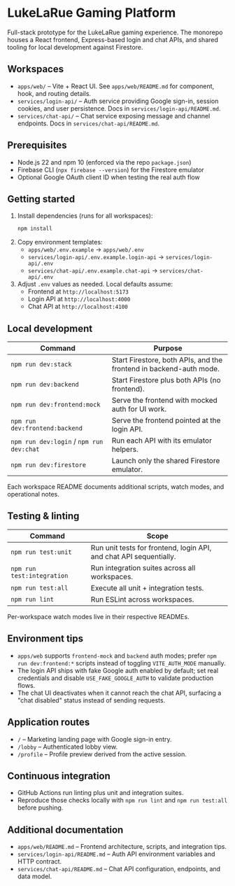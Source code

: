 # LukeLaRue Gaming Platform

Full-stack prototype for the LukeLaRue gaming experience. The monorepo houses a React frontend, Express-based login and chat APIs, and shared tooling for local development against Firestore.

## Workspaces

- `apps/web/` – Vite + React UI. See `apps/web/README.md` for component, hook, and routing details.
- `services/login-api/` – Auth service providing Google sign-in, session cookies, and user persistence. Docs in `services/login-api/README.md`.
- `services/chat-api/` – Chat service exposing message and channel endpoints. Docs in `services/chat-api/README.md`.

## Prerequisites

- Node.js 22 and npm 10 (enforced via the repo `package.json`)
- Firebase CLI (`npx firebase --version`) for the Firestore emulator
- Optional Google OAuth client ID when testing the real auth flow

## Getting started

1. Install dependencies (runs for all workspaces):
   ```bash
   npm install
   ```
2. Copy environment templates:
   - `apps/web/.env.example` → `apps/web/.env`
   - `services/login-api/.env.example.login-api` → `services/login-api/.env`
   - `services/chat-api/.env.example.chat-api` → `services/chat-api/.env`
3. Adjust `.env` values as needed. Local defaults assume:
   - Frontend at `http://localhost:5173`
   - Login API at `http://localhost:4000`
   - Chat API at `http://localhost:4100`

## Local development

| Command | Purpose |
| --- | --- |
| `npm run dev:stack` | Start Firestore, both APIs, and the frontend in backend-auth mode. |
| `npm run dev:backend` | Start Firestore plus both APIs (no frontend). |
| `npm run dev:frontend:mock` | Serve the frontend with mocked auth for UI work. |
| `npm run dev:frontend:backend` | Serve the frontend pointed at the login API. |
| `npm run dev:login` / `npm run dev:chat` | Run each API with its emulator helpers. |
| `npm run dev:firestore` | Launch only the shared Firestore emulator. |

Each workspace README documents additional scripts, watch modes, and operational notes.

## Testing & linting

| Command | Scope |
| --- | --- |
| `npm run test:unit` | Run unit tests for frontend, login API, and chat API sequentially. |
| `npm run test:integration` | Run integration suites across all workspaces. |
| `npm run test:all` | Execute all unit + integration tests. |
| `npm run lint` | Run ESLint across workspaces. |

Per-workspace watch modes live in their respective READMEs.

## Environment tips

- `apps/web` supports `frontend-mock` and `backend` auth modes; prefer `npm run dev:frontend:*` scripts instead of toggling `VITE_AUTH_MODE` manually.
- The login API ships with fake Google auth enabled by default; set real credentials and disable `USE_FAKE_GOOGLE_AUTH` to validate production flows.
- The chat UI deactivates when it cannot reach the chat API, surfacing a "chat disabled" status instead of sending requests.

## Application routes

- `/` – Marketing landing page with Google sign-in entry.
- `/lobby` – Authenticated lobby view.
- `/profile` – Profile preview derived from the active session.

## Continuous integration

- GitHub Actions run linting plus unit and integration suites.
- Reproduce those checks locally with `npm run lint` and `npm run test:all` before pushing.

## Additional documentation

- `apps/web/README.md` – Frontend architecture, scripts, and integration tips.
- `services/login-api/README.md` – Auth API environment variables and HTTP contract.
- `services/chat-api/README.md` – Chat API configuration, endpoints, and data model.

